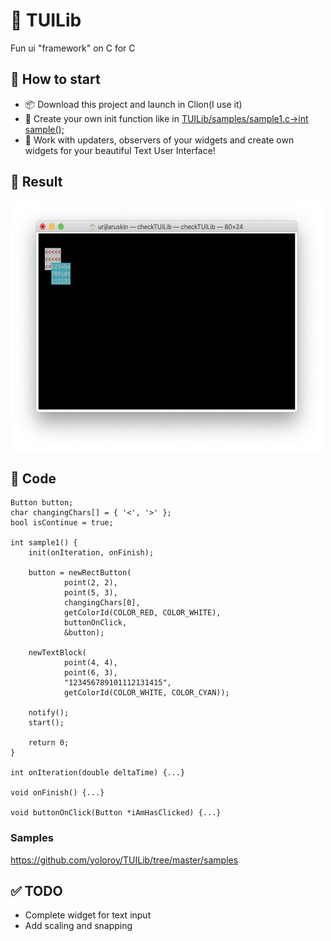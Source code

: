 # :beers: TUILib

Fun ui "framework" on C for C

## :rocket: How to start

* :package: Download this project and launch in Clion(I use it)
* :wrench: Create your own init function like in [TUILib/samples/sample1.c->int sample();](https://github.com/yoloroy/TUILib/blob/master/samples/sample1.c)
* :iphone: Work with updaters, observers of your widgets and create own widgets for your beautiful Text User Interface!

## :lipstick: Result
<img src="https://github.com/yoloroy/TUILib/blob/master/readme/sampleterminal1.png" width="500" height="400">

## :hammer: Code
```
Button button;
char changingChars[] = { '<', '>' };
bool isContinue = true;

int sample1() {
    init(onIteration, onFinish);

    button = newRectButton(
            point(2, 2),
            point(5, 3),
            changingChars[0],
            getColorId(COLOR_RED, COLOR_WHITE),
            buttonOnClick,
            &button);

    newTextBlock(
            point(4, 4),
            point(6, 3),
            "123456789101112131415",
            getColorId(COLOR_WHITE, COLOR_CYAN));

    notify();
    start();

    return 0;
}

int onIteration(double deltaTime) {...}

void onFinish() {...}

void buttonOnClick(Button *iAmHasClicked) {...}
```

### Samples
https://github.com/yoloroy/TUILib/tree/master/samples

## :white_check_mark: TODO
* Complete widget for text input
* Add scaling and snapping
